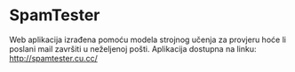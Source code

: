 # SpamTester

Web aplikacija izrađena pomoću modela strojnog učenja za provjeru hoće li poslani mail završiti u neželjenoj pošti.
Aplikacija dostupna na linku: http://spamtester.cu.cc/
